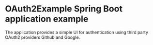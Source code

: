 # OAuth2Example Spring Boot application example
The application provides a simple UI for authentication using third party OAuth2 providers Github and Google.
